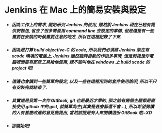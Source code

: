 Jenkins 在 Mac 上的簡易安裝與設定
====

* ##### 因為工作上的需求, 開始研究 Jenkins 的使用, 雖然說 Jenkins 現在已經有提供安裝包, 省去了很多需要用 command line 去設定的事情, 但是還是有一些需要在安裝的時候需要注意的地方, 所以在這裡記錄了下來.
* ##### 因為是打算 build objective-C 的 code, 所以我們必須將 Jenkins 架在有 xcode 環境的電腦上, Jenkins 雖然能夠自動的作很多事情, 但是前提是你電腦裡面要有那些工具給他使用, 總不能叫他在 windows 上 build xcode 的 project 吧!
* ##### 這邊也會講到一些簡單的設定, 以及一些在這裡用到的套件使用說明, 所以不只有安裝完就結束了.
* ##### 其實這是我第一次作 GitBook, git 也是最近才學的, 那之前有幾個主題都是直接使用 github 中的 gist, 就簡單為主\(其實是甚麼都還不會...\), 所以希望閱讀的人有甚麼改進的意見能提出, 當然前提是有人來閱讀這份 GitBook 啦~XD
* #### 那開始吧!
